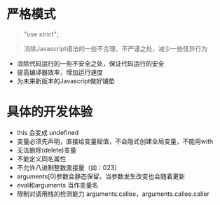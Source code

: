 # 严格模式

> "use strict";

> 消除Javascript语法的一些不合理、不严谨之处，减少一些怪异行为

+ 消除代码运行的一些不安全之处，保证代码运行的安全
+ 提高编译器效率，增加运行速度
+ 为未来新版本的Javascript做好铺垫

# 具体的开发体验

+ this 会变成 undefined
+ 变量必须先声明，直接给变量赋值，不会隐式创建全局变量，不能用with
+ 无法删除(delete)变量
+ 不能定义同名属性
+ 不允许八进制整数直接量（如：023）
+ arguments[0]参数会静态保留，当参数发生改变也会随着更新
+ eval和arguments 当作变量名
+ 限制对调用栈的检测能力 arguments.callee，arguments.callee.caller